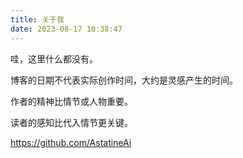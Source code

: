 ```yaml
---
title: 关于我
date: 2023-08-17 10:38:47
---
```


哇，这里什么都没有。

博客的日期不代表实际创作时间，大约是灵感产生的时间。

作者的精神比情节或人物重要。

读者的感知比代入情节更关键。

https://github.com/AstatineAi